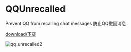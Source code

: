 # QQUnrecalled

Prevent QQ from recalling chat messages 
防止QQ撤回消息

[download/下载](https://github.com/fkzhang/QQUnrecalled/releases/download/v1.0.0/QQUnrecalled1.0.0.apk)

![qq_unrecalled2](https://cloud.githubusercontent.com/assets/15953618/12529613/12b7a768-c1be-11e5-8382-35b5870457f8.png)
